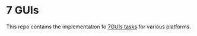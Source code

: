 # 7 GUIs

This repo contains the implementation fo [7GUIs tasks][7guis] for various
platforms.

[7guis]: https://eugenkiss.github.io/7guis/tasks/
